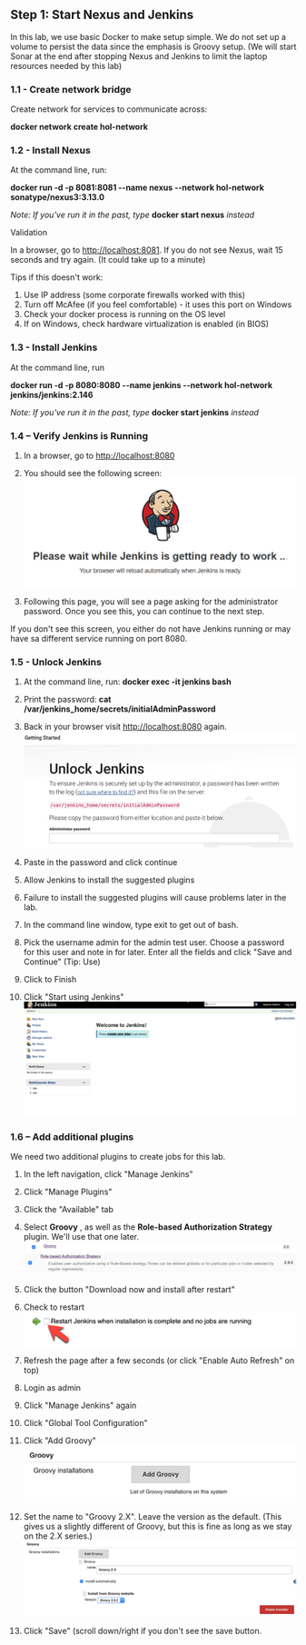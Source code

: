 ## Step 1: Start Nexus and Jenkins

In this lab, we use basic Docker to make setup simple. We do not set up a volume to persist the data since the emphasis is Groovy setup. (We will start Sonar at the end after stopping Nexus and Jenkins to limit the laptop resources needed by this lab)

### 1.1 - Create network bridge

Create network for services to communicate across:

**docker network create hol-network**

### 1.2 - Install Nexus

At the command line, run:

**docker run -d -p 8081:8081 --name nexus --network hol-network sonatype/nexus3:3.13.0**

_Note: If you&#39;ve run it in the past, type_ **docker start nexus** _instead_

Validation

In a browser, go to [http://localhost:8081](http://localhost:8081). If you do not see Nexus, wait 15 seconds and try again. (It could take up to a minute)

Tips if this doesn't work:
1. Use IP address (some corporate firewalls worked with this)
1. Turn off McAfee (if you feel comfortable) - it uses this port on Windows
1. Check your docker process is running on the OS level
1. If on Windows, check hardware virtualization is enabled (in BIOS)

### 1.3 - Install Jenkins

At the command line, run

**docker run -d -p 8080:8080 --name jenkins --network hol-network jenkins/jenkins:2.146**

_Note: If you&#39;ve run it in the past, type_ **docker start jenkins** _instead_

### 1.4 – Verify Jenkins is Running

1. In a browser, go to [http://localhost:8080](http://localhost:8080)
2. You should see the following screen:
 ![jenkins loading](../images/step-1.4-jenkins.png)

1. Following this page, you will see a page asking for the administrator password.  Once you see this, you can continue to the next step.

If you don&#39;t see this screen, you either do not have Jenkins running or may have sa different service running on port 8080.

### 1.5 - Unlock Jenkins

1. At the command line, run:
**docker exec -it jenkins bash**

1. Print the password:
**cat /var/jenkins\_home/secrets/initialAdminPassword**

1. Back in your browser visit [http://localhost:8080](http://localhost:8080) again.
 ![jenkins loading](../images/step-1.5-start-jenkins.png)

1. Paste in the password and click continue

1. Allow Jenkins to install the suggested plugins
  1. Failure to install the suggested plugins will cause problems later in the lab.

1. In the command line window, type exit to get out of bash.

1. Pick the username admin for the admin test user. Choose a password for this user and note in for later. Enter all the fields and click &quot;Save and Continue&quot; (Tip: Use)

1. Click to Finish

1. Click &quot;Start using Jenkins&quot;
  ![jenkins home](../images/step-1.5-jenkins-home.png)

### 1.6 – Add additional plugins

We need two additional plugins to create jobs for this lab.

1. In the left navigation, click &quot;Manage Jenkins&quot;

1. Click &quot;Manage Plugins&quot;

1. Click the &quot;Available&quot; tab

1. Select **Groovy** , as well as the **Role-based Authorization Strategy** plugin. We&#39;ll use that one later. 
 ![jenkins plugins - groovy](../images/step-1.6-plugins-groovy.png)
![jenkins plugins - roles](../images/step-1.6-plugins-roles.png)

1. Click the button &quot;Download now and install after restart&quot;

1. Check to restart
 ![restart](../images/step-1.6-restart.png)

1. Refresh the page after a few seconds (or click &quot;Enable Auto Refresh&quot; on top)

1. Login as admin

1. Click &quot;Manage Jenkins&quot; again

1. Click &quot;Global Tool Configuration&quot;

1. Click &quot;Add Groovy&quot;
![add groovy](../images/step-1.6-add-groovy.png)

1. Set the name to &quot;Groovy 2.X&quot;. Leave the version as the default. (This gives us a slightly different of Groovy, but this is fine as long as we stay on the 2.X series.)
![configure groovy](../images/step-1.6-config-groovy.png)

1. Click &quot;Save&quot; (scroll down/right if you don&#39;t see the save button.